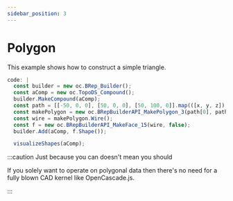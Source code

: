 ```yaml
---
sidebar_position: 3
---
```


# Polygon

This example shows how to construct a simple triangle.

```js ocjs
code: |
  const builder = new oc.BRep_Builder();
  const aComp = new oc.TopoDS_Compound();
  builder.MakeCompound(aComp);
  const path = [[-50, 0, 0], [50, 0, 0], [50, 100, 0]].map(([x, y, z]) => new oc.gp_Pnt_3(x, y, z));
  const makePolygon = new oc.BRepBuilderAPI_MakePolygon_3(path[0], path[1], path[2], true);
  const wire = makePolygon.Wire();
  const f = new oc.BRepBuilderAPI_MakeFace_15(wire, false);
  builder.Add(aComp, f.Shape());

  visualizeShapes(aComp);
```

:::caution Just because you can doesn't mean you should

If you solely want to operate on polygonal data then there's no need for a fully blown CAD kernel like OpenCascade.js.

:::
